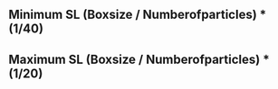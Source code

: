 ## Minimum SL (Boxsize / Numberofparticles) * (1/40) 
## Maximum SL (Boxsize / Numberofparticles) * (1/20)
